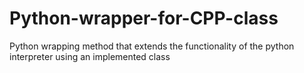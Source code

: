 # Python-wrapper-for-CPP-class
Python wrapping method that extends the functionality of the python interpreter using an implemented class
